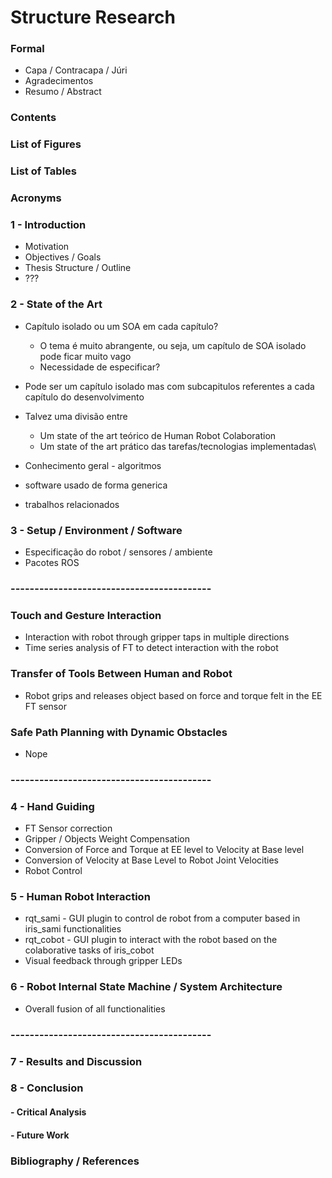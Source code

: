 # Structure Research

### Formal

- Capa / Contracapa / Júri
- Agradecimentos
- Resumo / Abstract

### Contents

### List of Figures

### List of Tables

### Acronyms

### 1 - Introduction

- Motivation
- Objectives / Goals
- Thesis Structure / Outline
- ???

### 2 - State of the Art

- Capítulo isolado ou um SOA em cada capítulo?
    - O tema é muito abrangente, ou seja, um capítulo de SOA isolado pode ficar muito vago
    - Necessidade de especificar?
- Pode ser um capítulo isolado mas com subcapitulos referentes a cada capítulo do desenvolvimento
- Talvez uma divisão entre 
    - Um state of the art teórico de Human Robot Colaboration
    - Um state of the art prático das tarefas/tecnologias implementadas\\



-   Conhecimento geral - algoritmos
-   software usado de forma generica
-   trabalhos relacionados 



### 3 - Setup / Environment / Software

- Especificação do robot / sensores / ambiente
- Pacotes ROS 



### ------------------------------------------



### Touch and Gesture Interaction

-   Interaction with robot through gripper taps in multiple directions
-   Time series analysis of FT to detect interaction with the robot

### Transfer of Tools Between Human and Robot

-   Robot grips and releases object based on force and torque felt in the EE FT sensor

### Safe Path Planning with Dynamic Obstacles

-   Nope



### ------------------------------------------

### 4 - Hand Guiding

-   FT Sensor correction
-   Gripper / Objects Weight Compensation
-   Conversion of Force and Torque at EE level to Velocity at Base level
-   Conversion of Velocity at Base Level to Robot Joint Velocities
-   Robot Control

### 5  - Human Robot Interaction

-   rqt_sami - GUI plugin to control de robot from a computer based in iris_sami functionalities
-   rqt_cobot - GUI plugin to interact with the robot based on the colaborative tasks of iris_cobot
-   Visual feedback through gripper LEDs



### 6 - Robot Internal State Machine / System Architecture

-   Overall fusion of all functionalities



### ------------------------------------------



### 7 - Results and Discussion

### 8 - Conclusion

####  - Critical Analysis

####  - Future Work

### Bibliography / References



